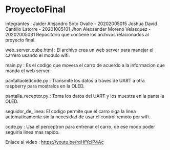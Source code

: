 # ProyectoFinal
integrantes : 
Jaider Alejandro Soto Ovalle  - 20202005015 
Joshua David Cantillo Latorre - 20201005101
Jhon Alexsander Moreno Velasquez - 20202005031
Repositorio que contiene los archivos relacionados al proyecto final.

web_server_cube.html : El archivo crea un web server para manejar el carrero usando el modulo wifi.

main.py : Es el codigo que movera el carro de acuerdo a la informacion que manda el web server.

pantallaoledcode.py : Transmite los datos a traves de UART a otra raspberry para mostralos en la OLED.

pantalla_receptor.py : Toma los datos del UART y los muestra en la pantalla OLED.

seguidor_de_linea: El codigo permite que el carro siga la linea automaticamente sin la necesidad de usar el control remoto por wifi.

code.py : Usa el perceptron para entrenar el carro, de ese modo poder seguirla linea mas rapido.

Enlace al video : https://youtu.be/rqHfYcIP4Ac
